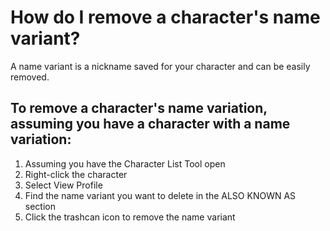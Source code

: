# How do I remove a character's name variant?

A name variant is a nickname saved for your character and can be easily removed.

## To remove a character's name variation, assuming you have a character with a name variation:

1. Assuming you have the Character List Tool open
2. Right-click the character 
3. Select View Profile
4. Find the name variant you want to delete in the ALSO KNOWN AS section
5. Click the trashcan icon to remove the name variant

